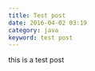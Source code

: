 ```yaml
---
title: Test post
date: 2016-04-02 03:19
category: java
keyword: test post
---
```


this is a test post
